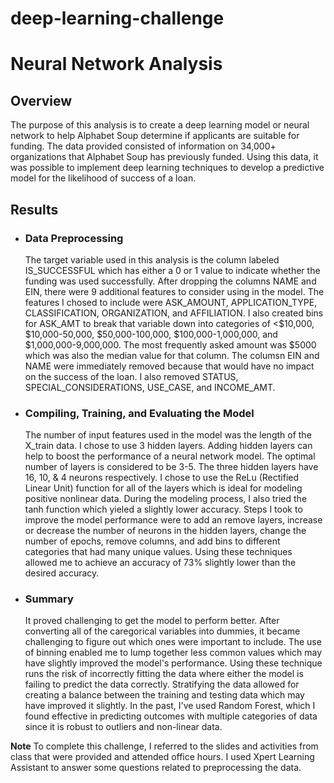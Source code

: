 # deep-learning-challenge

# **Neural Network Analysis**

## **Overview**

The purpose of this analysis is to create a deep learning model or neural network to help Alphabet Soup determine if applicants are suitable for funding. The data provided consisted of information on 34,000+ organizations that Alphabet Soup has previously funded. Using this data, it was possible to implement deep learning techniques to develop a predictive model for the likelihood of success of a loan. 

## **Results**

  * ### Data Preprocessing
    The target variable used in this analysis is the column labeled IS_SUCCESSFUL which has either a 0 or 1 value to indicate whether the funding was used successfully. After dropping the columns NAME and EIN,
    there were 9 additional features to consider using in the model. The features I chosed to include were ASK_AMOUNT, APPLICATION_TYPE, CLASSIFICATION, ORGANIZATION, and AFFILIATION. I also created bins for
    ASK_AMT to break that variable down into categories of <$10,000, $10,000-50,000, $50,000-100,000, $100,000-1,000,000, and $1,000,000-9,000,000. The most frequently asked amount was $5000 which was also the
    median value for that column. The columsn EIN and NAME were immediately removed because that would have no impact on the success of the loan. I also removed STATUS, SPECIAL_CONSIDERATIONS, USE_CASE, and
    INCOME_AMT.

* ### Compiling, Training, and Evaluating the Model
    The number of input features used in the model was the length of the X_train data. I chose to use 3 hidden layers. Adding hidden layers can help to boost the performance of a neural network model. The
    optimal number of layers is considered to be 3-5. The three hidden layers have 16, 10, & 4 neurons respectively. I chose to use the ReLu (Rectified Linear Unit) function for all of the layers which is ideal
    for modeling positive nonlinear data. During the modeling process, I also tried the tanh function which yieled a slightly lower accuracy. Steps I took to improve the model performance were to add an remove
    layers, increase or decrease the number of neurons in the hidden layers, change the number of epochs, remove columns, and add bins to different categories that had many unique values. Using these techniques
    allowed me to achieve an accuracy of 73% slightly lower than the desired accuracy.

* ### Summary
     It proved challenging to get the model to perform better. After converting all of the caregorical variables into dummies, it became challenging to figure out which ones were important to include. The use of
     binning enabled me to lump together less common values which may have slightly improved the model's performance. Using these technique runs the risk of incorrectly fitting the data where either the model is
     failing to predict the data correctly. Stratifying the data allowed for creating a balance between the training and testing data which may have improved it slightly. In the past, I've used Random Forest,
     which I found effective in predicting outcomes with multiple categories of data since it is robust to outliers and non-linear data.


**Note**
To complete this challenge, I referred to the slides and activities from class that were provided and attended office hours. I used Xpert Learning Assistant to answer some questions related to preprocessing the data.



